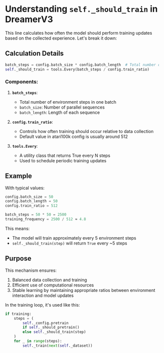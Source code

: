 # Understanding `self._should_train` in DreamerV3

This line calculates how often the model should perform training updates based on the collected experience. Let's break it down:

## Calculation Details

```python
batch_steps = config.batch_size * config.batch_length  # Total number of steps in a batch
self._should_train = tools.Every(batch_steps / config.train_ratio)
```

### Components:
1. **`batch_steps`**: 
   - Total number of environment steps in one batch
   - `batch_size`: Number of parallel sequences
   - `batch_length`: Length of each sequence

2. **`config.train_ratio`**:
   - Controls how often training should occur relative to data collection
   - Default value in atari100k config is usually around 512

3. **`tools.Every`**:
   - A utility class that returns True every N steps
   - Used to schedule periodic training updates

## Example

With typical values:
```python
config.batch_size = 50
config.batch_length = 50
config.train_ratio = 512

batch_steps = 50 * 50 = 2500
training_frequency = 2500 / 512 ≈ 4.8
```

This means:
- The model will train approximately every 5 environment steps
- `self._should_train(step)` will return `True` every ~5 steps

## Purpose

This mechanism ensures:
1. Balanced data collection and training
2. Efficient use of computational resources
3. Stable learning by maintaining appropriate ratios between environment interaction and model updates

In the training loop, it's used like this:
```python
if training:
    steps = (
        self._config.pretrain
        if self._should_pretrain()
        else self._should_train(step)
    )
    for _ in range(steps):
        self._train(next(self._dataset))
```